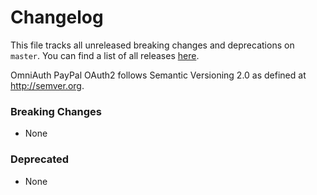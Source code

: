 # Changelog

This file tracks all unreleased breaking changes and deprecations on `master`. You can find a list of all releases [here](https://github.com/jonhue/omniauth-paypal-oauth2/releases).

OmniAuth PayPal OAuth2 follows Semantic Versioning 2.0 as defined at http://semver.org.

### Breaking Changes

* None

### Deprecated

* None
